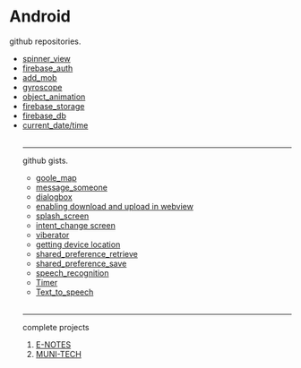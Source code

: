# Android
github repositories.
<ul>
  <li><a href="https://github.com/Amit588986/spinner_view">spinner_view</a></li>
  <li><a href="https://github.com/Amit588986/firebase_auth">firebase_auth</a></li>
  <li><a href="https://github.com/Amit588986/Add-Mob">add_mob</a></li>
  <li><a href="https://github.com/Amit588986/gyroscope">gyroscope</a></li>
  <li><a href="https://github.com/Amit588986/object_animation">object_animation</a></li>
  <li><a href="https://github.com/Amit588986/firebase_storage">firebase_storage</a></li>
  <li><a href="https://github.com/Amit588986/firebase_db">firebase_db</a></li>
  <li><a href="https://github.com/Amit588986/current_time">current_date/time</a></li
</ul><br><hr>
github gists.
<ul>
   <li><a href="https://gist.github.com/Amit588986/f0917f818cf29b0fed500388c0f9c20f">goole_map</a></li>
  <li><a href="https://gist.github.com/Amit588986/fd1f8f06288447f5310bf37fd1049e61">message_someone</a></li>
  <li><a href="https://gist.github.com/Amit588986/6f290501c83395103e22cec95fe88d4b">dialogbox</a></li>
  <li><a href="https://gist.github.com/Amit588986/79a43e0c320e5e3ac973df331da5ec47">enabling download and upload in webview</a></li>
  <li><a href="https://gist.github.com/Amit588986/703e146396f6802731f7409c9b51a116">splash_screen</a></li>
  <li><a href="https://gist.github.com/Amit588986/e62fa79f7223a674a4fd9ba2ea9603bc">intent_change screen</a></li>
  <li><a href="https://gist.github.com/Amit588986/02fdff1bf1b733593e3a34cdd23e9697">viberator</a></li>
  <li><a href="https://gist.github.com/Amit588986/745827fb2facb7e86eca216564ab728b">getting device location</a></li>
   <li><a href="https://gist.github.com/Amit588986/b8e8a04ba593c419c57b93571610eeb0">shared_preference_retrieve</a></li>
   <li><a href="https://gist.github.com/Amit588986/e2325d04816fd8898276bdc683fa7e6a">shared_preference_save</a></li>
   <li><a href="https://gist.github.com/Amit588986/2b59bf9fa6f895782fd7fe40a526c30b">speech_recognition</a></li>
   <li><a href="https://gist.github.com/Amit588986/f4b54fa8672b4e631b0d5e42bfcb4ea8">Timer</a></li>
   <li><a href="https://gist.github.com/Amit588986/cb174dc4178ed77b71944112e99ed97c">Text_to_speech</a></li>
</ul><br><hr>
complete projects
<ol>
  <li><a href="https://github.com/Amit588986/E-NOTES">E-NOTES<a></li>
  <li><a href="https://github.com/Amit588986/Muni-tech">MUNI-TECH<a></li>
  </ol>
